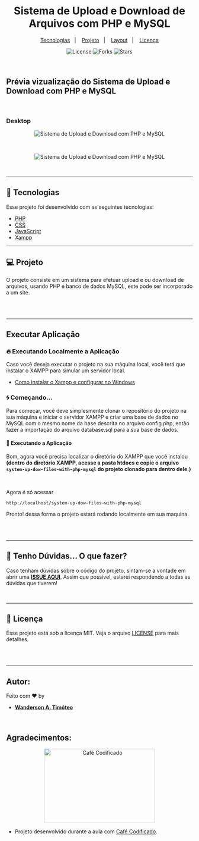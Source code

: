 <h1 align="center">
  Sistema de Upload e Download de Arquivos com PHP e MySQL
</h1>

<p align="center">
  <a href="#-tecnologias">Tecnologias</a>&nbsp;&nbsp;&nbsp;|&nbsp;&nbsp;&nbsp;
  <a href="#-projeto">Projeto</a>&nbsp;&nbsp;&nbsp;|&nbsp;&nbsp;&nbsp;
  <a href="#-layout">Layout</a>&nbsp;&nbsp;&nbsp;|&nbsp;&nbsp;&nbsp;
  <a href="#memo-licença">Licença</a>
</p>

<p align="center">
  <img  src="https://img.shields.io/static/v1?label=license&message=MIT&color=FFCD1E&labelColor=FF008E" alt="License">
  
  <img src="https://img.shields.io/github/forks/Wanderson-A-Timoteo/nlw-heat-origin?label=forks&message=MIT&color=FFCD1E&labelColor=FF008E" alt="Forks">

  <img src="https://img.shields.io/github/stars/Wanderson-A-Timoteo/nlw-heat-origin?label=stars&message=MIT&color=FFCD1E&labelColor=FF008E" alt="Stars">
</p>

<br>

## Prévia vizualização do Sistema de Upload e Download com PHP e MySQL

<br>

### Desktop

<p align="center">
    <img alt="Sistema de Upload e Download com PHP e MySQL" title="Sistema de Upload e Download com PHP e MySQL" 
    src="https://github.com/Wanderson-A-Timoteo/system-up-dow-files-with-php-mysql/blob/main/.gitbub/page-up.png?raw=true" />
</p>

<br>

<p align="center">
    <img alt="Sistema de Upload e Download com PHP e MySQL" title="Sistema de Upload e Download com PHP e MySQL" 
    src="https://github.com/Wanderson-A-Timoteo/system-up-dow-files-with-php-mysql/blob/main/.gitbub/page-down.png?raw=true" />
</p>

<br>

---

## 🚀 Tecnologias

Esse projeto foi desenvolvido com as seguintes tecnologias:

- [PHP](https://www.php.net/downloads.php)
- [CSS](https://developer.mozilla.org/pt-BR/docs/Web/CSS)
- [JavaScript](https://developer.mozilla.org/pt-BR/docs/Web/JavaScript/Guide/Introduction)
- [Xampp](https://www.apachefriends.org/pt_br/download.html)

---

## 💻 Projeto

O projeto consiste em um sistema para efetuar upload e ou download de arquivos, usando PHP e banco de dados MySQL, este pode ser incorporado a um site.

<br><br>

---

## Executar Aplicação

### 🔥 Executando Localmente a Aplicação

Caso você deseja executar o projeto na sua máquina local, você terá que instalar o XAMPP para simular um servidor local.

- [Como instalar o Xampp e configurar no Windows](https://www.youtube.com/watch?v=L-0prC44hbY)

### 🌀 Começando...

Para começar, você deve simplesmente clonar o repositório do projeto na sua máquina e iniciar o servidor XAMPP e criar uma base de dados no MySQL com o mesmo nome da base descrita no arquivo config.php, então fazer a importação do arquivo database.sql para a sua base de dados.

#### 💨 Executando a Aplicação

Bom, agora você precisa localizar o diretório do XAMPP que você instalou **(dentro do diretório XAMPP, acesse a pasta htdocs e copie o arquivo `system-up-dow-files-with-php-mysql` do projeto clonado para dentro dele.)**

<br>

Agora é só acessar

```
http://localhost/system-up-dow-files-with-php-mysql
```

Pronto! dessa forma o projeto estará rodando localmente em sua maquina.

<br><br>

---

## 🚩 Tenho Dúvidas... O que fazer?

Caso tenham dúvidas sobre o código do projeto, sintam-se a vontade em abrir uma **[ISSUE AQUI](https://github.com/Wanderson-A-Timoteo/system-up-dow-files-with-php-mysql/issues)**. Assim que possível, estarei respondendo a todas as dúvidas que tiverem!

<br>

---

## :memo: Licença

Esse projeto está sob a licença MIT. Veja o arquivo [LICENSE](.github/LICENSE.md) para mais detalhes.

<br><br>

---

## Autor:

Feito com ♥ by

- [**Wanderson A. Timóteo**](https://wanderson.tk)

<br>

## Agradecimentos:

<p align="center">
    <img width="300" height="200" alt="Café Codificado" title="Café Codificado" src="https://github.com/Wanderson-A-Timoteo/system-up-dow-files-with-php-mysql/blob/main/.gitbub/cafe-codificado.jpeg?raw=true" />
</p>

- Projeto desenvolvido durante a aula com [Café Codificado](https://cafecodificado.com/).
